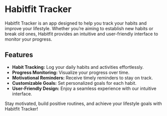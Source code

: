 # Habitfit Tracker

Habitfit Tracker is an app designed to help you track your habits and improve your lifestyle. Whether you’re aiming to establish new habits or break old ones, Habitfit provides an intuitive and user-friendly interface to monitor your progress.

## Features

- **Habit Tracking:** Log your daily habits and activities effortlessly.
- **Progress Monitoring:** Visualize your progress over time.
- **Motivational Reminders:** Receive timely reminders to stay on track.
- **Customizable Goals:** Set personalized goals for each habit.
- **User-Friendly Design:** Enjoy a seamless experience with our intuitive interface.

Stay motivated, build positive routines, and achieve your lifestyle goals with Habitfit Tracker!

